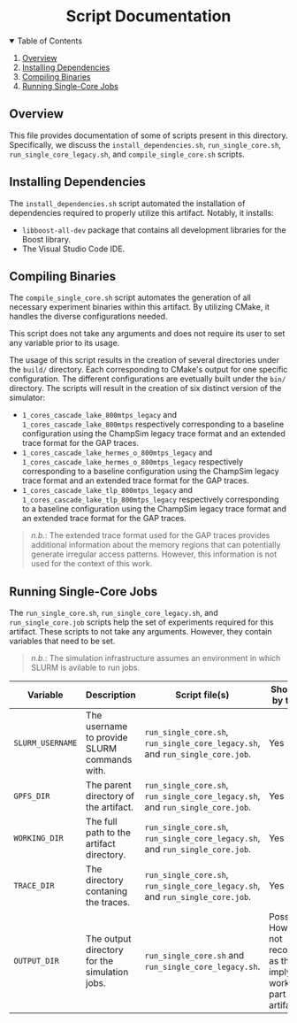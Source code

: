 <p align="center">
  <h1 align="center">Script Documentation
  </h1>
</p>

<details open="open">
  <summary>Table of Contents</summary>
  <ol>
    <li><a href="#overview">Overview</a></li>
    <li><a href="installing-dependencies">Installing Dependencies</a></li>
    <li><a href="#compiling-binaries">Compiling Binaries</a></li>
    <li><a href="#running-single-core-jobs">Running Single-Core Jobs</a></li>
  </ol>
</details>

## Overview

This file provides documentation of some of scripts present in this directory. Specifically, we discuss the `install_dependencies.sh`, `run_single_core.sh`, `run_single_core_legacy.sh`, and `compile_single_core.sh` scripts.

## Installing Dependencies

The `install_dependencies.sh` script automated the installation of dependencies required to properly utilize this artifact. Notably, it installs:

 - `libboost-all-dev` package that contains all development libraries for the Boost library.
 - The Visual Studio Code IDE.

## Compiling Binaries

The `compile_single_core.sh` script automates the generation of all necessary experiment binaries within this artifact. By utilizing CMake, it handles the diverse configurations needed.

This script does not take any arguments and does not require its user to set any variable prior to its usage.

The usage of this script results in the creation of several directories under the `build/` directory. Each corresponding to CMake's output for one specific configuration. The different configurations are evetually built under the `bin/` directory. The scripts will result in the creation of six distinct version of the simulator:

 - `1_cores_cascade_lake_800mtps_legacy` and `1_cores_cascade_lake_800mtps` respectively corresponding to a baseline configuration using the ChampSim legacy trace format and an extended trace format for the GAP traces.
 - `1_cores_cascade_lake_hermes_o_800mtps_legacy` and `1_cores_cascade_lake_hermes_o_800mtps_legacy` respectively corresponding to a baseline configuration using the ChampSim legacy trace format and an extended trace format for the GAP traces.
 - `1_cores_cascade_lake_tlp_800mtps_legacy` and `1_cores_cascade_lake_tlp_800mtps_legacy` respectively corresponding to a baseline configuration using the ChampSim legacy trace format and an extended trace format for the GAP traces.

> *n.b.*: The extended trace format used for the GAP traces provides additional information about the memory regions that can potentially generate irregular access patterns. However, this information is not used for the context of this work.

## Running Single-Core Jobs

The `run_single_core.sh`, `run_single_core_legacy.sh`, and `run_single_core.job` scripts help the set of experiments required for this artifact. These scripts to not take any arguments. However, they contain variables that need to be set.

> *n.b.*: The simulation infrastructure assumes an environment in which SLURM is avilable to run jobs.

| Variable | Description | Script file(s) | Shoud be set by the user? |
|----------|-------------|----------------|---------------------------|
| `SLURM_USERNAME` | The username to provide SLURM commands with. | `run_single_core.sh`, `run_single_core_legacy.sh`, and `run_single_core.job`. | Yes |
| `GPFS_DIR` | The parent directory of the artifact. | `run_single_core.sh`, `run_single_core_legacy.sh`, and `run_single_core.job`. | Yes |
| `WORKING_DIR` | The full path to the artifact directory. | `run_single_core.sh`, `run_single_core_legacy.sh`, and `run_single_core.job`. | Yes |
| `TRACE_DIR` | The directory contaning the traces. | `run_single_core.sh`, `run_single_core_legacy.sh`, and `run_single_core.job`. | Yes |
| `OUTPUT_DIR` | The output directory for the simulation jobs. | `run_single_core.sh` and `run_single_core_legacy.sh`. | Possible. However, it is not recommended as this would imply extra work in other part of the artifact. |